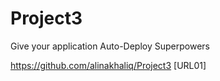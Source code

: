 # Project3
Give your application Auto-Deploy Superpowers

https://github.com/alinakhaliq/Project3 [URL01]